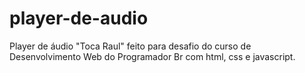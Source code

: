 # player-de-audio
Player de áudio "Toca Raul" feito para desafio do curso de Desenvolvimento Web do Programador Br com html, css e javascript. 
